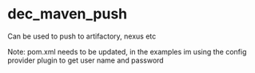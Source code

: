 # dec_maven_push

Can be used to push to artifactory, nexus etc

Note: pom.xml needs to be updated, in the examples im using the config provider plugin to get user name and password
